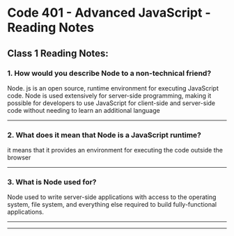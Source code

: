 
# Code 401 - Advanced JavaScript - Reading Notes

## Class 1 Reading Notes:

### 1. How would you describe Node to a non-technical friend?

Node. js is an open source, runtime environment for executing JavaScript code. Node is used extensively for server-side programming, making it possible for developers to use JavaScript for client-side and server-side code without needing to learn an additional language
<hr>

### 2. What does it mean that Node is a JavaScript runtime?
it means that it provides an environment for executing the code
outside the browser
<hr>

### 3. What is Node used for?
Node used to write server-side applications with access to the operating system, file system, and everything else required to build fully-functional applications.

<hr><hr>
